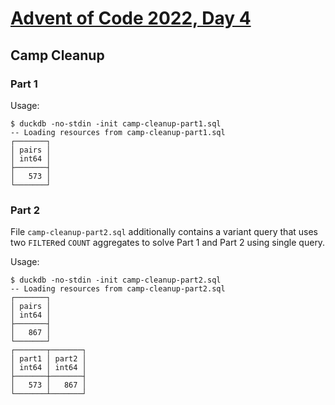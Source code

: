 # [Advent of Code 2022, Day 4](https://adventofcode.com/2022/day/4)

## Camp Cleanup

### Part 1

Usage:

~~~
$ duckdb -no-stdin -init camp-cleanup-part1.sql
-- Loading resources from camp-cleanup-part1.sql
┌───────┐
│ pairs │
│ int64 │
├───────┤
│   573 │
└───────┘
~~~

### Part 2

File `camp-cleanup-part2.sql` additionally contains a
variant query that uses two `FILTER`ed `COUNT` aggregates
to solve Part 1 and Part 2 using single query.

Usage:

~~~
$ duckdb -no-stdin -init camp-cleanup-part2.sql
-- Loading resources from camp-cleanup-part2.sql
┌───────┐
│ pairs │
│ int64 │
├───────┤
│   867 │
└───────┘
┌───────┬───────┐
│ part1 │ part2 │
│ int64 │ int64 │
├───────┼───────┤
│   573 │   867 │
└───────┴───────┘
~~~

